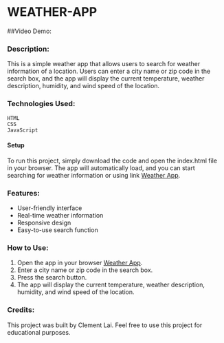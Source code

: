 # WEATHER-APP
##Video Demo: <URL www.v.com>
### Description:
  
This is a simple weather app that allows users to search for weather information of a location. Users can enter a city name or zip code in the search box, and the app will display the current temperature, weather description, humidity, and wind speed of the location.

### Technologies Used:
  ```
HTML
CSS
JavaScript
  ```
#### Setup
To run this project, simply download the code and open the index.html file in your browser. The app will automatically load, and you can start searching for weather information or using link [Weather App](https://mrwednesday33.github.io/weather-app/).

### Features:
- User-friendly interface
- Real-time weather information
- Responsive design
- Easy-to-use search function
  
### How to Use:
1. Open the app in your browser [Weather App](https://mrwednesday33.github.io/weather-app/).
2. Enter a city name or zip code in the search box.
3. Press the search button.
4. The app will display the current temperature, weather description, humidity, and wind speed of the location.

### Credits:
This project was built by Clement Lai. Feel free to use this project for educational purposes.
